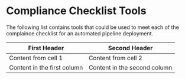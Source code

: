 # Compliance Checklist Tools

The following list contains tools that could be used to meet each of the complaince checklist for an automated pipeline deployment.

First Header | Second Header
------------ | -------------
Content from cell 1 | Content from cell 2
Content in the first column | Content in the second column

